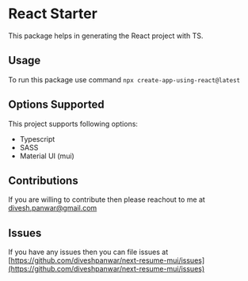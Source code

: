# React Starter

This package helps in generating the React project with TS.

## Usage

To run this package use command `npx create-app-using-react@latest`

## Options Supported

This project supports following options:

* Typescript
* SASS
* Material UI (mui)

## Contributions

If you are willing to contribute then please reachout to me at [divesh.panwar@gmail.com](mailto:divesh.panwar@gmail.com)

## Issues

If you have any issues then you can file issues at [https://github.com/diveshpanwar/next-resume-mui/issues](https://github.com/diveshpanwar/next-resume-mui/issues)
